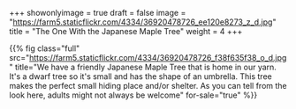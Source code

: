 +++
showonlyimage = true
draft = false
image = "https://farm5.staticflickr.com/4334/36920478726_ee120e8273_z_d.jpg"
title = "The One With the Japanese Maple Tree"
weight = 4
+++

{{% fig class="full" src="https://farm5.staticflickr.com/4334/36920478726_f38f635f38_o_d.jpg" title="We have a friendly Japanese Maple Tree that is home in our yarn. It's a dwarf tree so it's small and has the shape of an umbrella. This tree makes the perfect small hiding place and/or shelter. As you can tell from the look here, adults might not always be welcome" for-sale="true" %}}
